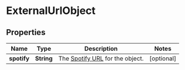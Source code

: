 

# ExternalUrlObject

## Properties

Name | Type | Description | Notes
------------ | ------------- | ------------- | -------------
**spotify** | **String** | The [Spotify URL](/documentation/web-api/#spotify-uris-and-ids) for the object.  |  [optional]



